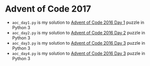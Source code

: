 # Advent of Code 2017

* `aoc_day1.py` is my solution to [Advent of Code 2016 Day 1](http://adventofcode.com/2016/day/1) puzzle in Python 3
* `aoc_day2.py` is my solution to [Advent of Code 2016 Day 2](http://adventofcode.com/2016/day/2) puzzle in Python 3
* `aoc_day3.py` is my solution to [Advent of Code 2016 Day 3](http://adventofcode.com/2016/day/3) puzzle in Python 3
* `aoc_day4.py` is my solution to [Advent of Code 2016 Day 3](http://adventofcode.com/2016/day/4) puzzle in Python 3

